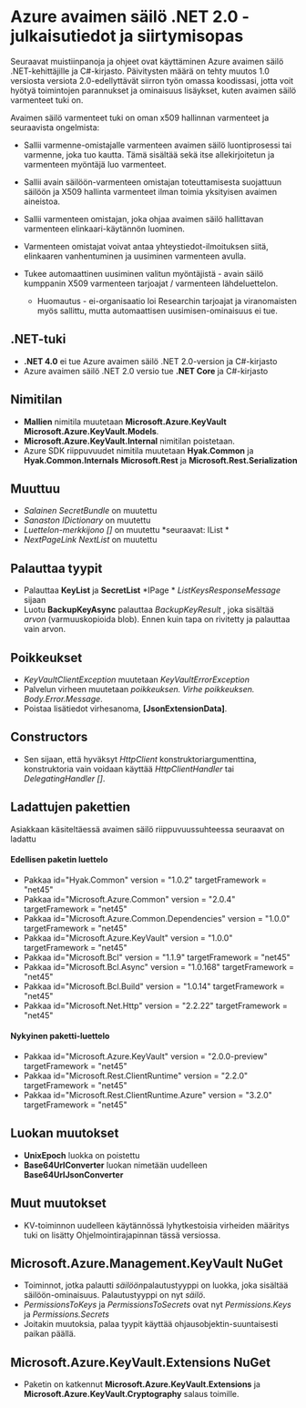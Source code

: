 <properties
   pageTitle="Avaimen säilö .NET 2.x API julkaisutiedot | Microsoft Azure"
   description=".NET-kehittäjille käyttää tätä API-koodiin Azure avaimen säilö"
   services="key-vault"
   documentationCenter=""
   authors="BrucePerlerMS"
   manager="mbaldwin"
   editor="bruceper" />
<tags
   ms.service="key-vault"
   ms.devlang="CSharp"
   ms.topic="article"
   ms.tgt_pltfrm="na"
   ms.workload="identity"
   ms.date="10/07/2016"
   ms.author="bruceper" />

# <a name="azure-key-vault-net-20---release-notes-and-migration-guide"></a>Azure avaimen säilö .NET 2.0 - julkaisutiedot ja siirtymisopas

Seuraavat muistiinpanoja ja ohjeet ovat käyttäminen Azure avaimen säilö .NET-kehittäjille ja C#-kirjasto. Päivitysten määrä on tehty muutos 1.0 versiosta versiota 2.0-edellyttävät siirron työn omassa koodissasi, jotta voit hyötyä toimintojen parannukset ja ominaisuus lisäykset, kuten avaimen säilö varmenteet tuki on.

Avaimen säilö varmenteet tuki on oman x509 hallinnan varmenteet ja seuraavista ongelmista:  

-   Sallii varmenne-omistajalle varmenteen avaimen säilö luontiprosessi tai varmenne, joka tuo kautta. Tämä sisältää sekä itse allekirjoitetun ja varmenteen myöntäjä luo varmenteet.

- Sallii avain säilöön-varmenteen omistajan toteuttamisesta suojattuun säilöön ja X509 hallinta varmenteet ilman toimia yksityisen avaimen aineistoa.  

-   Sallii varmenteen omistajan, joka ohjaa avaimen säilö hallittavan varmenteen elinkaari-käytännön luominen.  

-   Varmenteen omistajat voivat antaa yhteystiedot-ilmoituksen siitä, elinkaaren vanhentuminen ja uusiminen varmenteen avulla.  

-   Tukee automaattinen uusiminen valitun myöntäjistä - avain säilö kumppanin X509 varmenteen tarjoajat / varmenteen lähdeluettelon.
    - Huomautus - ei-organisaatio loi Researchin tarjoajat ja viranomaisten myös sallittu, mutta automaattisen uusimisen-ominaisuus ei tue.


## <a name="net-support"></a>.NET-tuki
- **.NET 4.0** ei tue Azure avaimen säilö .NET 2.0-version ja C#-kirjasto
- Azure avaimen säilö .NET 2.0 versio tue **.NET Core** ja C#-kirjasto

## <a name="namespaces"></a>Nimitilan
- **Mallien** nimitila muutetaan **Microsoft.Azure.KeyVault** **Microsoft.Azure.KeyVault.Models**.
- **Microsoft.Azure.KeyVault.Internal** nimitilan poistetaan.
- Azure SDK riippuvuudet nimitila muutetaan **Hyak.Common** ja **Hyak.Common.Internals** **Microsoft.Rest** ja **Microsoft.Rest.Serialization**


## <a name="type-changes"></a>Muuttuu
- *Salainen* *SecretBundle* on muutettu
- *Sanaston* *IDictionary* on muutettu
- *Luettelon<T>-merkkijono []* on muutettu *seuraavat: IList<T> *
- *NextPageLink* *NextList* on muutettu


## <a name="return-types"></a>Palauttaa tyypit
- Palauttaa **KeyList** ja **SecretList** *IPage<T> * *ListKeysResponseMessage* sijaan
- Luotu **BackupKeyAsync** palauttaa *BackupKeyResult* , joka sisältää *arvon* (varmuuskopioida blob). Ennen kuin tapa on rivitetty ja palauttaa vain arvon.

## <a name="exceptions"></a>Poikkeukset
- *KeyVaultClientException* muutetaan *KeyVaultErrorException*
- Palvelun virheen muutetaan *poikkeuksen. Virhe* *poikkeuksen. Body.Error.Message*.
- Poistaa lisätiedot virhesanoma, **[JsonExtensionData]**.

## <a name="constructors"></a>Constructors
- Sen sijaan, että hyväksyt *HttpClient* konstruktoriargumenttina, konstruktoria vain voidaan käyttää *HttpClientHandler* tai *DelegatingHandler []*.



## <a name="downloaded-packages"></a>Ladattujen pakettien  
Asiakkaan käsiteltäessä avaimen säilö riippuvuussuhteessa seuraavat on ladattu
#### <a name="previous-package-list"></a>Edellisen paketin luettelo
- Pakkaa id="Hyak.Common" version = "1.0.2" targetFramework = "net45"
- Pakkaa id="Microsoft.Azure.Common" version = "2.0.4" targetFramework = "net45"
- Pakkaa id="Microsoft.Azure.Common.Dependencies" version = "1.0.0" targetFramework = "net45"
- Pakkaa id="Microsoft.Azure.KeyVault" version = "1.0.0" targetFramework = "net45"
- Pakkaa id="Microsoft.Bcl" version = "1.1.9" targetFramework = "net45"
- Pakkaa id="Microsoft.Bcl.Async" version = "1.0.168" targetFramework = "net45"
- Pakkaa id="Microsoft.Bcl.Build" version = "1.0.14" targetFramework = "net45"
- Pakkaa id="Microsoft.Net.Http" version = "2.2.22" targetFramework = "net45"

#### <a name="current-package-list"></a>Nykyinen paketti-luettelo
- Pakkaa id="Microsoft.Azure.KeyVault" version = "2.0.0-preview" targetFramework = "net45"
- Pakkaa id="Microsoft.Rest.ClientRuntime" version = "2.2.0" targetFramework = "net45"
- Pakkaa id="Microsoft.Rest.ClientRuntime.Azure" version = "3.2.0" targetFramework = "net45"


## <a name="class-changes"></a>Luokan muutokset

- **UnixEpoch** luokka on poistettu
- **Base64UrlConverter** luokan nimetään uudelleen **Base64UrlJsonConverter**

## <a name="other-changes"></a>Muut muutokset

- KV-toiminnon uudelleen käytännössä lyhytkestoisia virheiden määritys tuki on lisätty Ohjelmointirajapinnan tässä versiossa.



## <a name="microsoftazuremanagementkeyvault-nuget"></a>Microsoft.Azure.Management.KeyVault NuGet
- Toiminnot, jotka palautti *säilöön*palautustyyppi on luokka, joka sisältää säilöön-ominaisuus. Palautustyyppi on nyt *säilö*.
- *PermissionsToKeys* ja *PermissionsToSecrets* ovat nyt *Permissions.Keys* ja *Permissions.Secrets*
- Joitakin muutoksia, palaa tyypit käyttää ohjausobjektin-suuntaisesti paikan päällä.

## <a name="microsoftazurekeyvaultextensions-nuget"></a>Microsoft.Azure.KeyVault.Extensions NuGet
- Paketin on katkennut **Microsoft.Azure.KeyVault.Extensions** ja **Microsoft.Azure.KeyVault.Cryptography** salaus toimille.
